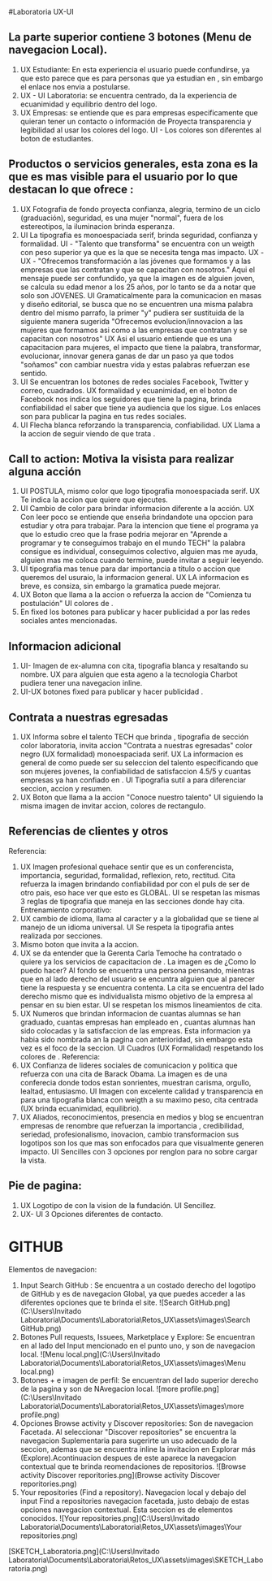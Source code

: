 #Laboratoria UX-UI
## La parte superior contiene 3 botones (Menu de navegacion Local).
1. UX Estudiante: En esta experiencia el usuario puede confundirse, ya que esto parece que es para personas que ya estudian en <Laboratoria>, sin embargo el enlace nos envia a postularse.
2. UX - UI Laboratoria: se encuentra centrado, da la experiencia de ecuanimidad y equilibrio dentro del logo.
3. UX Empresas: se entiende que es para empresas especificamente que quieran tener un contacto o información de <Laboratoria> Proyecta transparencia y legibilidad al usar los colores del logo. UI - Los colores son diferentes al boton de estudiantes.

## Productos o servicios generales, esta zona es la que es mas visible para el usuario por lo que destacan lo que ofrece <Laboratoria>:
1. UX Fotografia de fondo proyecta confianza, alegria, termino de un ciclo (graduación), seguridad, es una mujer "normal", fuera de los estereotipos, la iluminacion brinda esperanza.
2. UI La tipografia es monoespaciada serif, brinda seguridad, confianza y formalidad.
  UI - "Talento que transforma" se encuentra con un weigth con peso superior ya que es la que se necesita tenga mas impacto. UX -  
  UX - "Ofrecemos transformación a las jóvenes que formamos y a las empresas que las contratan y que se capacitan con nosotros." Aqui el mensaje puede ser confundido, ya que la imagen es de alguien joven, se calcula su edad menor a los 25 años, por lo tanto se da a notar que solo son JOVENES. UI Gramaticalmente para la comunicacion en masas y diseño editorial, se busca que no se encuentren una misma palabra dentro del mismo parrafo, la primer "y" pudiera ser sustituida de la siguiente manera sugerida "Ofrecemos evolucion/innovacion a las mujeres que formamos asi como a las empresas que contratan y se capacitan con nosotros" UX Asi el usuario entiende que es una capacitacion para mujeres, el impacto que tiene la palabra, transformar, evolucionar, innovar genera ganas de dar un paso ya que todos "soñamos" con cambiar nuestra vida y estas palabras refuerzan ese sentido.
3. UI Se encuentran los botones de redes sociales Facebook, Twitter y correo, cuadrados.
  UX formalidad y ecuanimidad, en el boton de Facebook nos indica los seguidores que tiene la pagina, brinda confiabilidad el saber que tiene ya audiencia que los sigue. Los enlaces son para publicar la pagina en tus redes sociales.
4. UI  Flecha blanca reforzando la transparencia, confiabilidad. UX Llama a la accion de seguir viendo de que trata <Laboratoria>.

## Call to action: Motiva la visista para realizar alguna acción
1. UI POSTULA, mismo color que logo <Laboratoria> tipografia monoespaciada serif. UX Te indica la accion que quiere que ejecutes.
2. UI Cambio de color para brindar informacion diferente a la acción. UX Con leer poco se entiende que enseña <Laboratoria> brindandote una opccion para estudiar y otra para trabajar. Para la intencion que tiene el programa ya que lo estudio creo que la frase podria mejorar en "Aprende a programar y te conseguimos trabajo en el mundo TECH" la palabra consigue es individual, conseguimos colectivo, alguien mas me ayuda, alguien mas me coloca cuando termine, puede invitar a seguir leeyendo.
3. UI tipografia mas tenue para dar importancia a titulo o accion que queremos del usuraio, la informacion general. UX LA informacion es breve, es consiza, sin embargo la gramatica puede mejorar.
4. UX Boton que llama a la accion o refuerza la accion de "Comienza tu postulación" UI colores de <Laboratoria>.
5. En fixed los botones para publicar y hacer publicidad a <Laboratoria> por las redes sociales antes mencionadas.

## Informacion adicional
1. UI- Imagen de ex-alumna con cita, tipografia blanca y resaltando su nombre. UX para alguien que esta ageno a la tecnologia Charbot pudiera tener una navegacion inline.
2. UI-UX botones fixed para publicar y hacer publicidad .

## Contrata a nuestras egresadas
1. UX Informa sobre el talento TECH que brinda <Laboratoria>, tipografia de sección color laboratoria, invita accion "Contrata a nuestras egresadas" color negro (UX formalidad) monoespaciada serif. UX La informacion es general de como puede ser su seleccion  del talento especificando que son mujeres jovenes, la confiabilidad de satisfaccion 4.5/5 y cuantas empresas ya han confiado en <Laboratoria>. UI Tipografia sutil a para diferenciar seccion, accion y resumen.
2. UX Boton que llama a la accion "Conoce nuestro talento" UI siguiendo la misma imagen de invitar accion, colores de <Laboratoria> rectangulo.

## Referencias de clientes y otros
Referencia:
1. UX Imagen profesional quehace sentir que es un conferencista, importancia, seguridad,  formalidad, reflexion, reto, rectitud. Cita refuerza la imagen brindando confiabilidad por <Laboratoria> con el puls de ser de otro pais, eso hace ver que esto es GLOBAL. UI se respetan las mismas 3 reglas de tipografia que maneja en las secciones donde hay cita.
Entrenamiento corporativo:
1. UX cambio de idioma, llama al caracter y a la globalidad que se tiene al manejo de un idioma universal. UI Se respeta la tipografia antes realizada por secciones.
2. Mismo boton que invita a la accion.
3. UX se da entender que la Gerenta Carla Temoche ha contratado o quiere ya los servicios de capacitacion de <Laboratoria>. La imagen es de ¿Como lo puedo hacer? Al fondo se encuentra una persona pensando, mientras que en al lado derecho del usuario se encuntra alguien que al parecer tiene la respuesta y se encuentra contenta. La cita se encuentra del lado derecho mismo que es individualista mismo objetivo de la empresa al pensar en su bien estar. UI se respetan los mismos lineamientos de cita.
4. UX Numeros que brindan informacion de cuantas alumnas se han graduado, cuantas empresas han empleado en <Laboratoria>, cuantas alumnas han sido colocadas y la satisfaccion de las empreas. Esta informacion ya habia sido nombrada an la pagina con anterioridad, sin embargo esta vez es el foco de la seccion. UI Cuadros (UX Formalidad) respetando los colores de <Laboratoria>.
Referencia:
1. UX Confianza de lideres sociales de comunicacion y politica que refuerza con una cita de Barack Obama. La imagen es de una conferecia donde todos estan sonrientes, muestran carisma, orgullo, lealtad, entusiasmo. UI Imagen con excelente calidad y transparencia en para una tipografia blanca con weigth a su maximo peso, cita centrada (UX brinda ecuanimidad, equilibrio).
2. UX Aliados, reconocimientos, presencia en medios y blog se encuentran empresas de renombre que refuerzan la importancia , credibilidad, seriedad, profesionalismo, inovacion, cambio transformacion sus logotipos son los que mas son enfocados para que visualmente generen impacto. UI Sencilles con 3 opciones por renglon para no sobre cargar la vista.

## Pie de pagina:
1. UX Logotipo de <Laboratoria> con la vision de la fundación. UI Sencillez.
2. UX- UI 3 Opciones diferentes de contacto.


# GITHUB

Elementos de navegacion:
1. Input Search GitHub : Se encuentra a un costado derecho del logotipo de GitHub y es de navegacion Global, ya que puedes acceder a las diferentes opciones que te brinda el site.
![Search GitHub.png](C:\Users\Invitado Laboratoria\Documents\Laboratoria\Retos_UX\assets\images\Search GitHub.png)
2. Botones Pull requests, Issuees, Marketplace y Explore: Se encuentran en al lado del Input mencionado en el punto uno, y son de navegacion local.
![Menu local.png](C:\Users\Invitado Laboratoria\Documents\Laboratoria\Retos_UX\assets\images\Menu local.png)
3. Botones + e imagen de perfil: Se encuentran del lado superior derecho de la pagina y son de NAvegacion local.
![more profile.png](C:\Users\Invitado Laboratoria\Documents\Laboratoria\Retos_UX\assets\images\more profile.png)
4. Opciones Browse activity y Discover repositories: Son de navegacion Facetada. Al seleccionar "Discover repositories" se encuentra la navegacion Suplementaria para sugerirte un uso adecuado de la seccion, ademas que se encuentra inline la invitacion en Explorar más (Explore).Acontinuacion despues de este aparece la navegacion contextual que te brinda reomendaciones de repositorios.
![Browse activity Discover reporitories.png](Browse activity Discover reporitories.png)
5. Your repositories (Find a repository). Navegacion local y debajo del input Find a repositories navegacion facetada, justo debajo de estas opciones navegacion contextual. Esta seccion es de elementos conocidos.
![Your repositories.png](C:\Users\Invitado Laboratoria\Documents\Laboratoria\Retos_UX\assets\images\Your repositories.png)


[SKETCH_Laboratoria.png](C:\Users\Invitado Laboratoria\Documents\Laboratoria\Retos_UX\assets\images\SKETCH_Laboratoria.png)
